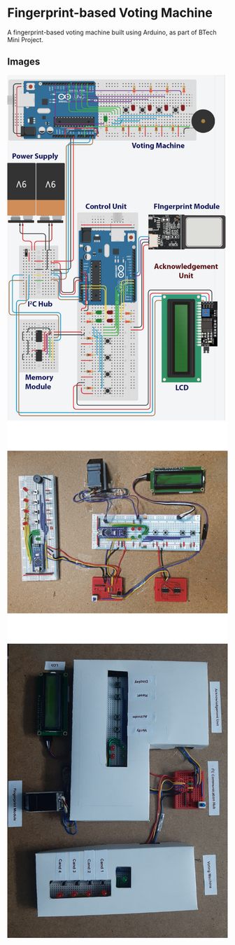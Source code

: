 # Fingerprint-based Voting Machine

A fingerprint-based voting machine built using Arduino, as part of BTech Mini Project.

## Images
![Schematic](images/circuit-diagram.png)
![Circuit build](images/circuit-build.png)
![Circuit build covered](images/circuit-build-covered.jpg)
